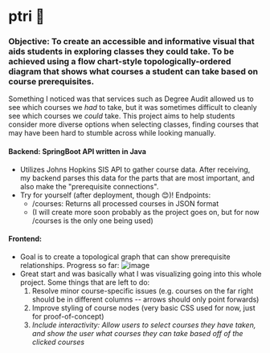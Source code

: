 # ptri 🌱

### Objective: To create an accessible and informative visual that aids students in exploring classes they could take. To be achieved using a flow chart-style topologically-ordered diagram that shows what courses a student can take based on course prerequisites.
Something I noticed was that services such as Degree Audit allowed us to see which courses we *had* to take, but it was sometimes difficult to cleanly see which courses we *could* take. This project aims to help students consider more diverse options when selecting classes, finding courses that may have been hard to stumble across while looking manually.

#### Backend: SpringBoot API written in Java
- Utilizes Johns Hopkins SIS API to gather course data. After receiving, my backend parses this data for the parts that are most important, and also make the "prerequisite connections".
- Try for yourself (after deployment, though 😊)! Endpoints:
    - /courses: Returns all processed courses in JSON format
    - (I will create more soon probably as the project goes on, but for now /courses is the only one being used)

#### Frontend:
- Goal is to create a topological graph that can show prerequisite relationships. Progress so far:
![image](https://github.com/spencerckhuang/ptri/assets/112358919/bdeb3fd9-8305-4608-84ef-f39ad33f6a6f)
- Great start and was basically what I was visualizing going into this whole project. Some things that are left to do:
  1. Resolve minor course-specific issues (e.g. courses on the far right should be in different columns -- arrows should only point forwards)
  2. Improve styling of course nodes (very basic CSS used for now, just for proof-of-concept)
  3. *Include interactivity: Allow users to select courses they have taken, and show the user what courses they can take based off of the clicked courses*
  
